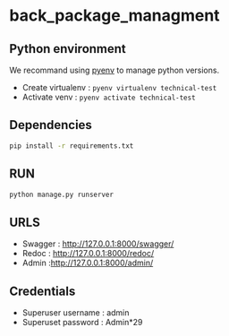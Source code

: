 # back_package_managment


## Python environment

We recommand using [pyenv](https://github.com/pyenv/pyenv) to manage python versions.

- Create virtualenv : `pyenv virtualenv technical-test`
- Activate venv : `pyenv activate technical-test`

## Dependencies

```bash
pip install -r requirements.txt
```


## RUN

```bash
python manage.py runserver
```

## URLS

- Swagger : http://127.0.0.1:8000/swagger/
- Redoc : http://127.0.0.1:8000/redoc/
- Admin :http://127.0.0.1:8000/admin/

## Credentials

- Superuser username : admin
- Superuset password : Admin*29
